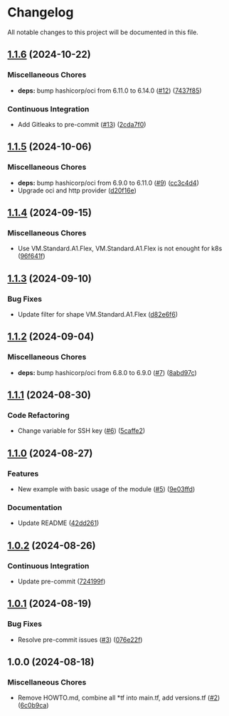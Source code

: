# Changelog

All notable changes to this project will be documented in this file.

## [1.1.6](https://github.com/sebastianczech/terraform-oci-infra-k8s-oracle-cloud/compare/v1.1.5...v1.1.6) (2024-10-22)

### Miscellaneous Chores

* **deps:** bump hashicorp/oci from 6.11.0 to 6.14.0 ([#12](https://github.com/sebastianczech/terraform-oci-infra-k8s-oracle-cloud/issues/12)) ([7437f85](https://github.com/sebastianczech/terraform-oci-infra-k8s-oracle-cloud/commit/7437f85f8dce89bd18a5c15aee11b6e01d073faa))

### Continuous Integration

* Add Gitleaks to pre-commit ([#13](https://github.com/sebastianczech/terraform-oci-infra-k8s-oracle-cloud/issues/13)) ([2cda7f0](https://github.com/sebastianczech/terraform-oci-infra-k8s-oracle-cloud/commit/2cda7f01eb260fd3d173189dc586949ac4b97d32))

## [1.1.5](https://github.com/sebastianczech/terraform-oci-infra-k8s-oracle-cloud/compare/v1.1.4...v1.1.5) (2024-10-06)

### Miscellaneous Chores

* **deps:** bump hashicorp/oci from 6.9.0 to 6.11.0 ([#9](https://github.com/sebastianczech/terraform-oci-infra-k8s-oracle-cloud/issues/9)) ([cc3c4d4](https://github.com/sebastianczech/terraform-oci-infra-k8s-oracle-cloud/commit/cc3c4d41b341b2746596e236df6ba436bc7c9d1c))
* Upgrade oci and http provider ([d20f16e](https://github.com/sebastianczech/terraform-oci-infra-k8s-oracle-cloud/commit/d20f16ed1d175ccf06a7ca27ac80cade67d48b67))

## [1.1.4](https://github.com/sebastianczech/terraform-oci-infra-k8s-oracle-cloud/compare/v1.1.3...v1.1.4) (2024-09-15)

### Miscellaneous Chores

* Use VM.Standard.A1.Flex, VM.Standard.A1.Flex is not enought for k8s ([96f641f](https://github.com/sebastianczech/terraform-oci-infra-k8s-oracle-cloud/commit/96f641f1383a7c2c20a67730384b164c94994e40))

## [1.1.3](https://github.com/sebastianczech/terraform-oci-infra-k8s-oracle-cloud/compare/v1.1.2...v1.1.3) (2024-09-10)

### Bug Fixes

* Update filter for shape VM.Standard.A1.Flex ([d82e6f6](https://github.com/sebastianczech/terraform-oci-infra-k8s-oracle-cloud/commit/d82e6f6d2831a1a3ca453e31caa9084472faf317))

## [1.1.2](https://github.com/sebastianczech/terraform-oci-infra-k8s-oracle-cloud/compare/v1.1.1...v1.1.2) (2024-09-04)

### Miscellaneous Chores

* **deps:** bump hashicorp/oci from 6.8.0 to 6.9.0 ([#7](https://github.com/sebastianczech/terraform-oci-infra-k8s-oracle-cloud/issues/7)) ([8abd97c](https://github.com/sebastianczech/terraform-oci-infra-k8s-oracle-cloud/commit/8abd97caa0bdbcdae353113848814b1c379c61b4))

## [1.1.1](https://github.com/sebastianczech/terraform-oci-infra-k8s-oracle-cloud/compare/v1.1.0...v1.1.1) (2024-08-30)

### Code Refactoring

* Change variable for SSH key ([#6](https://github.com/sebastianczech/terraform-oci-infra-k8s-oracle-cloud/issues/6)) ([5caffe2](https://github.com/sebastianczech/terraform-oci-infra-k8s-oracle-cloud/commit/5caffe24c603924f0033d6fbb0a9909ce73ef7a4))

## [1.1.0](https://github.com/sebastianczech/terraform-oci-infra-k8s-oracle-cloud/compare/v1.0.2...v1.1.0) (2024-08-27)

### Features

* New example with basic usage of the module ([#5](https://github.com/sebastianczech/terraform-oci-infra-k8s-oracle-cloud/issues/5)) ([9e03ffd](https://github.com/sebastianczech/terraform-oci-infra-k8s-oracle-cloud/commit/9e03ffdbc259c265dfdf1f619db27fa88551e685))

### Documentation

* Update README ([42dd261](https://github.com/sebastianczech/terraform-oci-infra-k8s-oracle-cloud/commit/42dd2613191c758c6c0ee21285d82ef3c0c51240))

## [1.0.2](https://github.com/sebastianczech/terraform-oci-infra-k8s-oracle-cloud/compare/v1.0.1...v1.0.2) (2024-08-26)

### Continuous Integration

* Update pre-commit ([724199f](https://github.com/sebastianczech/terraform-oci-infra-k8s-oracle-cloud/commit/724199fff2650fa9e5600ebbe41b05a3a253465c))

## [1.0.1](https://github.com/sebastianczech/terraform-oci-infra-k8s-oracle-cloud/compare/v1.0.0...v1.0.1) (2024-08-19)

### Bug Fixes

* Resolve pre-commit issues ([#3](https://github.com/sebastianczech/terraform-oci-infra-k8s-oracle-cloud/issues/3)) ([076e22f](https://github.com/sebastianczech/terraform-oci-infra-k8s-oracle-cloud/commit/076e22fdc6f9e08958e92a97983c269db13620d1))

## 1.0.0 (2024-08-18)

### Miscellaneous Chores

* Remove HOWTO.md, combine all *tf into main.tf, add versions.tf ([#2](https://github.com/sebastianczech/terraform-oci-infra-k8s-oracle-cloud/issues/2)) ([6c0b9ca](https://github.com/sebastianczech/terraform-oci-infra-k8s-oracle-cloud/commit/6c0b9ca0a2626afb51994a5e4cfd16b6505c728e))
